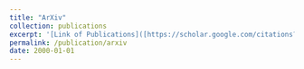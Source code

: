 ```yaml
---
title: "ArXiv"
collection: publications
excerpt: '[Link of Publications]([https://scholar.google.com/citations?user=KNeIeiAAAAAJ&hl=en](https://arxiv.org/search/math?query=jinqiao+duan&searchtype=author&abstracts=show&order=-announced_date_first&size=50))'
permalink: /publication/arxiv
date: 2000-01-01
---
```

